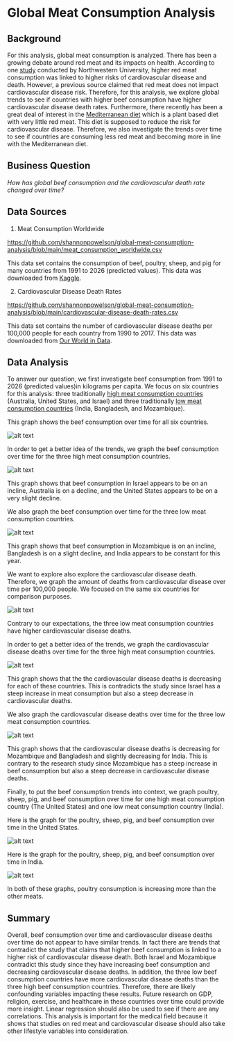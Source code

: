 # Global Meat Consumption Analysis
## Background
For this analysis, global meat consumption is analyzed.  There has been a growing debate around red meat and its impacts on health.  According to one [study](https://www.sciencedaily.com/releases/2020/02/200203114328.htm) conducted by Northwestern University, higher red meat consumption was linked to higher risks of cardiovascular disease and death.  However, a previous source claimed that red meat does not impact cardiovascular disease risk.  Therefore, for this analysis, we explore global trends to see if countries with higher beef consumption have higher cardiovascular disease death rates.  Furthermore, there recently has been a great deal of interest in the [Mediterranean diet](https://www.mayoclinic.org/healthy-lifestyle/nutrition-and-healthy-eating/in-depth/mediterranean-diet/art-20047801) which is a plant based diet with very little red meat.  This diet is supposed to reduce the risk for cardiovascular disease.  Therefore, we also investigate the trends over time to see if countries are consuming less red meat and becoming more in line with the Mediterranean diet.  

## Business Question
_How has global beef consumption and the cardiovascular death rate changed over time?_

## Data Sources
1. Meat Consumption Worldwide

https://github.com/shannonpowelson/global-meat-consumption-analysis/blob/main/meat_consumption_worldwide.csv

This data set contains the consumption of beef, poultry, sheep, and pig for many countries from 1991 to 2026 (predicted values).  This data was downloaded from [Kaggle](https://www.kaggle.com/vagifa/meatconsumption).

2. Cardiovascular Disease Death Rates

https://github.com/shannonpowelson/global-meat-consumption-analysis/blob/main/cardiovascular-disease-death-rates.csv

This data set contains the number of cardiovascular disease deaths per 100,000 people for each country from 1990 to 2017.  This data was downloaded from [Our World in Data](https://ourworldindata.org/grapher/cardiovascular-disease-death-rates). 

## Data Analysis
To answer our question, we first investigate beef consumption from 1991 to 2026 (predicted values)in kilograms per capita.  We focus on six countries for this analysis: three traditionally [high meat consumption countries](https://www.worldatlas.com/articles/top-meat-consuming-countries-in-the-world.html) (Australia, United States, and Israel) and three traditionally [low meat consumption countries](https://www.worldatlas.com/articles/countries-who-consume-the-least-meat.html#:~:text=The%20least%20meat%20consuming%20countries,consuming%20country%20in%20the%20world.) (India, Bangladesh, and Mozambique). 

This graph shows the beef consumption over time for all six countries.  

![alt text](https://github.com/shannonpowelson/global-meat-consumption-analysis/blob/main/least_and_most_consumption%20(3).png)


In order to get a better idea of the trends, we graph the beef consumption over time for the three high meat consumption countries.  

![alt text](https://github.com/shannonpowelson/global-meat-consumption-analysis/blob/main/most_consumption%20(3).png)

This graph shows that beef consumption in Israel appears to be on an incline, Australia is on a decline, and the United States appears to be on a very slight decline.  


We also graph the beef consumption over time for the three low meat consumption countries.  

![alt text](https://github.com/shannonpowelson/global-meat-consumption-analysis/blob/main/least_consumption%20(3).png)

This graph shows that beef consumption in Mozambique is on an incline, Bangladesh is on a slight decline, and India appears to be constant for this year.  


We want to explore also explore the cardiovascular disease death.  Therefore, we graph the amount of deaths from cardiovascular disease over time per 100,000 people. We focused on the same six countries for comparison purposes.  

![alt text](https://github.com/shannonpowelson/global-meat-consumption-analysis/blob/main/heart_death%20(2).png)

Contrary to our expectations, the three low meat consumption countries have higher cardiovascular disease deaths.  


In order to get a better idea of the trends, we graph the cardiovascular disease deaths over time for the three high meat consumption countries.  

![alt text](https://github.com/shannonpowelson/global-meat-consumption-analysis/blob/main/heart_death_high%20(1).png)

This graph shows that the the cardiovascular disease deaths is decreasing for each of these countries.  This is contradicts the study since Israel has a steep increase in meat consumption but also a steep decrease in cardiovascular deaths.    


We also graph the cardiovascular disease deaths over time for the three low meat consumption countries.  

![alt text](https://github.com/shannonpowelson/global-meat-consumption-analysis/blob/main/heart_death_low%20(1).png)

This graph shows that the cardiovascular disease deaths is decreasing for Mozambique and Bangladesh and slightly decreasing for India.  This is contrary to the research study since Mozambique has a steep increase in beef consumption but also a steep decrease in cardiovascular disease deaths.  


Finally, to put the beef consumption trends into context, we graph poultry, sheep, pig, and beef consumption over time for one high meat consumption country (The United States) and one low meat consumption country (India).  

Here is the graph for the poultry, sheep, pig, and beef consumption over time in the United States. 

![alt text](https://github.com/shannonpowelson/global-meat-consumption-analysis/blob/main/USA_meat_picture.png)

Here is the graph for the poultry, sheep, pig, and beef consumption over time in India. 

![alt text](https://github.com/shannonpowelson/global-meat-consumption-analysis/blob/main/IND_meat_picture.png)

In both of these graphs, poultry consumption is increasing more than the other meats.  

## Summary
Overall, beef consumption over time and cardiovascular disease deaths over time do not appear to have similar trends.  In fact there are trends that contradict the study that claims that higher beef consumption is linked to a higher risk of cardiovascular disease death.  Both Israel and Mozambique contradict this study since they have increasing beef consumption and decreasing cardiovascular disease deaths.  In addition, the three low beef consumption countries have more cardiovascular disease deaths than the three high beef consumption countries.  Therefore, there are likely confounding variables impacting these results.  Future research on GDP, religion, exercise, and healthcare in these countries over time could provide more insight.  Linear regression should also be used to see if there are any correlations.  This analysis is important for the medical field because it shows that studies on red meat and cardiovascular disease should also take other lifestyle variables into consideration.  
